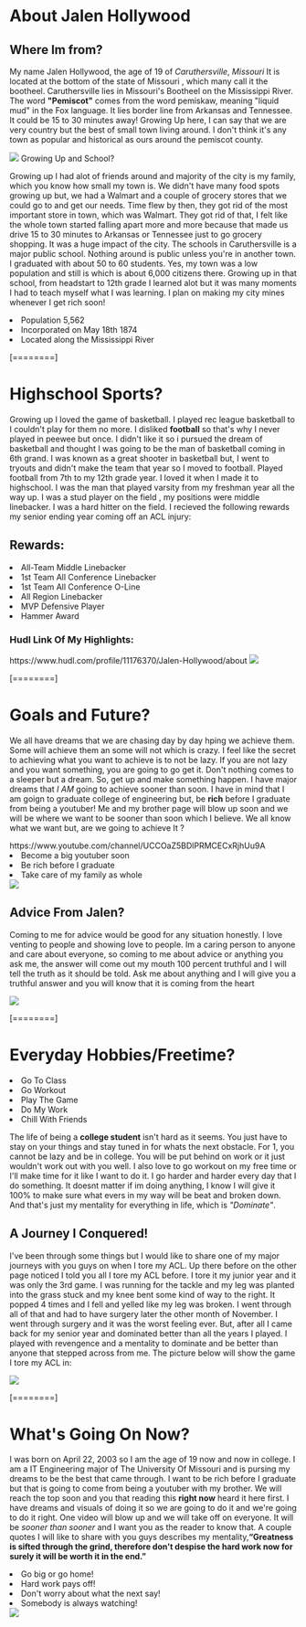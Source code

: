<!DOCTYPE html>
<html>

<head>
 <title>About Jalen Hollywood</title>
</head>



<body>
<h1>
About Jalen Hollywood
<div id="introduction">
</h1>

<h2>
Where Im from?
</h2>
<p>
My name Jalen Hollywood, the age of 19 of <i>Caruthersville</i>, <i>Missouri</i> It is located at the bottom of the state of Missouri , which many call it the bootheel. Caruthersville lies in Missouri's Bootheel on the Mississippi River. The word <strong>"Pemiscot"</strong> comes from the word pemiskaw, meaning "liquid mud" in the Fox language. It lies border line from Arkansas and Tennessee. It could be 15 to 30 minutes away! Growing Up here, I can say that we are very country but the best of small town living around. I don't think it's any town as popular and historical as ours around the pemiscot county.
</p>
<image src="https://upload.wikimedia.org/wikipedia/commons/thumb/6/61/Pemiscot_County_Missouri_Incorporated_and_Unincorporated_areas_Caruthersville_Highlighted.svg/250px-Pemiscot_County_Missouri_Incorporated_and_Unincorporated_areas_Caruthersville_Highlighted.svg.png"



<h3>
Growing Up and School?
</h3>
<p>
Growing up I had alot of friends around and majority of the city is my family, which you know how small my town is. We didn't have many food spots growing up but, we had a Walmart and a couple of grocery stores that we could go to and get our needs. Time flew by then, they got rid of the most important store in town, which was Walmart. They got rid of that, I felt like the whole town started falling apart more and more because that made us drive 15 to 30 minutes to Arkansas or Tennessee just to go grocery shopping. It was a huge impact of the city. The schools in Caruthersville is a major public school. Nothing around is public unless you're in another town. I graduated with about 50 to 60 students. Yes, my town was a low population and still is which is about 6,000 citizens there. Growing up in that school, from headstart to 12th grade I learned alot but it was many moments I had to teach myself what I was learning. I plan on making my city mines whenever I get rich soon!

</p>
<u1>
<li>Population 5,562</li>
<li>Incorporated on May 18th 1874</li>
<li>Located along the Mississippi River</li>
</u1>
</body>
</html>

[========]
<body>

<h1>
Highschool Sports?
</h1>
<p>
Growing up I loved the game of basketball. I played rec league basketball to I couldn't play for them no more. I disliked <strong>football</strong> so that's why I never played in peewee but once. I didn't like it so i pursued the dream of basketball and thought I was going to be the man of basketball coming in 6th grand. I was known as a great shooter in basketball but, I went to tryouts and didn't make the team that year so I moved to football. Played football from 7th to my 12th grade year. I loved it when I made it to highschool. I was the man that played varsity from my freshman year all the way up. I was a stud player on the field , my positions were middle linebacker. I was a hard hitter on the field. I recieved the following rewards my senior ending year coming off an ACL injury:

</p>
<h2>
Rewards:
</h2>
<u1>
<li>All-Team Middle Linebacker</li>
<li>1st Team All Conference Linebacker</li>
<li>1st Team All Conference O-Line</li>
<li>All Region Linebacker</li>
<li>MVP Defensive Player</li>
<li>Hammer Award</li>
</u1>
<h3>
Hudl Link Of My Highlights:
</h3>
<div id="media">
<a>https://www.hudl.com/profile/11176370/Jalen-Hollywood/about </a>

<image src="https://static.hudl.com/users/prod/11176370_cb14d9100eb445f6b6c33ec14ebe3cf0.jpg"/>


</div>


</body>

[========]
<body>
<h1>
Goals and Future?
</h1>
<p>
We all have dreams that we are chasing day by day hping we achieve them. Some will achieve them an some will not which is crazy. I feel like the secret to achieving what you want to achieve is to not be lazy. If you are not lazy and you want something, you are going to go get it. Don't nothing comes to a sleeper but a dream. So, get up and make something happen. I have major dreams that <i>I AM</i> going to achieve sooner than soon. I have in mind that I am goign to graduate college of engineering but, be <strong>rich</strong> before I graduate from being a youtuber! Me and my brother page will blow up soon and we will be where we want to be sooner than soon which I believe. We all know what we want but, are we going to achieve It ?

</p>
<a>https://www.youtube.com/channel/UCCOaZ5BDlPRMCECxRjhUu9A</a>
<u1>
<li>Become a big youtuber soon</li>
<li>Be rich before I graduate</li>
<li>Take care of my family as whole</li>
</u1>


<image src="https://yt3.ggpht.com/IK9oifIRbOKcUzjLNEiMaHkJYu4JHX2g-qoX-5rsaYN0jUliCgwpcoY3_okbmvppJgLcbrNQLA=s88-c-k-c0x00ffffff-no-rj"/>
<h2>
Advice From Jalen?
</h2>
<p>
Coming to me for advice would be good for any situation honestly. I love venting to people and showing love to people. Im a caring person to anyone and care about everyone, so coming to me about advice or anything you ask me, the answer will come out my mouth 100 percent truthful and I will tell the truth as it should be told. Ask me about anything and I will give you a truthful answer and you will know that it is coming from the heart
</p>


</body>
<image src="https://yt3.ggpht.com/IK9oifIRbOKcUzjLNEiMaHkJYu4JHX2g-qoX-5rsaYN0jUliCgwpcoY3_okbmvppJgLcbrNQLA=s88-c-k-c0x00ffffff-no-rj"/>
</html>

[========]
<body>
<h1>
Everyday Hobbies/Freetime?
</h1>
<u1>
<li>Go To Class</li>
<li>Go Workout</li>
<li>Play The Game</li>
<li>Do My Work</li>
<li>Chill With Friends</li>
<p>
The life of being a <strong>college student</strong> isn't hard as it seems. You just have to stay on your things and stay tuned in for whats the next obstacle. For 1, you cannot be lazy and be in college. You will be put behind on work or it just wouldn't work out with you well. I also love to go workout on my free time or I'll make time for it like I want to do it. I go harder and harder every day that I do something. It doesnt matter if im doing anything, I know I will give it 100% to make sure what evers in my way will be beat and broken down. And that's just my mentality for everything in life, which is <i>"Dominate"</i>.
<h2>
A Journey I Conquered!
</h2>
<p>
I've been through some things but I would like to share one of my major journeys with you guys on when I tore my ACL. Up there before on the other page noticed I told you all I tore my ACL before. I tore it my junior year and it was only the 3rd game. I was running for the tackle and my leg was planted into the grass stuck and my knee bent some kind of way to the right. It popped 4 times and I fell and yelled like my leg was broken. I went through all of that and had to have surgery later the other month of November. I went through surgery and it was the worst feeling ever. But, after all I came back for my senior year and dominated better than all the years I played. I played with revengence and a mentality to dominate and be better than anyone that stepped across from me. The picture below will show the game I tore my ACL in:
</p>

<image src="https://static.hudl.com/users/prod/11176370_cb14d9100eb445f6b6c33ec14ebe3cf0.jpg"/>




</u1>
</body>
</html>

[========]
<body>
<h1>
What's Going On Now?
</h1>
<p>
I was born on April 22, 2003 so I am the age of 19 now and now in college. I am a IT Engineering major of The University Of Missouri and is pursing my dreams to be the best that came through. I want to be rich before I graduate but that is going to come from being a youtuber with my brother. We will reach the top soon and you that reading this <strong>right now</strong> heard it here first. I have dreams and visuals of doing it so we are going to do it and we're going to do it right. One video will blow up and we will take off on everyone. It will be <i>sooner than sooner</i> and I want you as the reader to know that. A couple quotes I will like to share with you guys describes my mentality,<strong>“Greatness is sifted through the grind, therefore don't despise the hard work now for surely it will be worth it in the end.”</strong>
</p>
<u1>
<li>Go big or go home!</li>
<li>Hard work pays off!</li>
<li>Don't worry about what the next say!</li>
<li>Somebody is always watching!</li>
</u1>
<image src="https://i.pinimg.com/originals/68/45/37/6845371a87a2e8623d2a55f9a347a90d.jpg"/>
<h2>

</h2>
</body>
</html>

